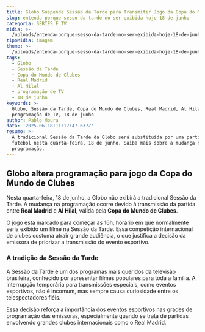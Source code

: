 ```yaml
---
title: Globo Suspende Sessão da Tarde para Transmitir Jogo da Copa do Mundo de Clubes
slug: entenda-porque-sesso-da-tarde-no-ser-exibida-hoje-18-de-junho
categoria: SÉRIES E TV
midia: >-
  /uploads/entenda-porque-sesso-da-tarde-no-ser-exibida-hoje-18-de-junho-thumb.jpg
tipoMidia: imagem
thumb: >-
  /uploads/entenda-porque-sesso-da-tarde-no-ser-exibida-hoje-18-de-junho-thumb.jpg
tags:
  - Globo
  - Sessão da Tarde
  - Copa do Mundo de Clubes
  - Real Madrid
  - Al Hilal
  - programação de TV
  - 18 de junho
keywords: >-
  Globo, Sessão da Tarde, Copa do Mundo de Clubes, Real Madrid, Al Hilal,
  programação de TV, 18 de junho
author: Pablo Moura
data: '2025-06-18T11:17:47.637Z'
resumo: >-
  A tradicional Sessão da Tarde da Globo será substituída por uma partida de
  futebol nesta quarta-feira, 18 de junho. Saiba mais sobre a mudança na
  programação.
---
```


## Globo altera programação para jogo da Copa do Mundo de Clubes

Nesta quarta-feira, 18 de junho, a Globo não exibirá a tradicional Sessão da Tarde. A mudança na programação ocorre devido à transmissão da partida entre **Real Madrid** e **Al Hilal**, válida pela **Copa do Mundo de Clubes**.

O jogo está marcado para começar às 16h, horário em que normalmente seria exibido um filme na Sessão da Tarde. Essa competição internacional de clubes costuma atrair grande audiência, o que justifica a decisão da emissora de priorizar a transmissão do evento esportivo.

### A tradição da Sessão da Tarde

A Sessão da Tarde é um dos programas mais queridos da televisão brasileira, conhecido por apresentar filmes populares para toda a família. A interrupção temporária para transmissões especiais, como eventos esportivos, não é incomum, mas sempre causa curiosidade entre os telespectadores fiéis.

Essa decisão reforça a importância dos eventos esportivos nas grades de programação das emissoras, especialmente quando se trata de partidas envolvendo grandes clubes internacionais como o Real Madrid.
